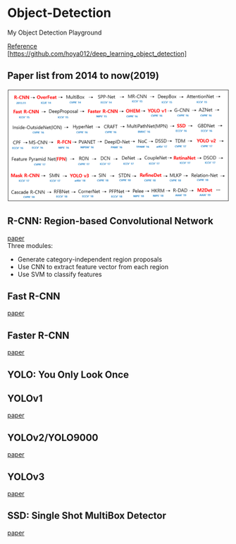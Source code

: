 # Object-Detection  
My Object Detection Playground  

[Reference](https://github.com/hoya012/deep_learning_object_detection)  
[https://github.com/hoya012/deep_learning_object_detection]

## Paper list from 2014 to now(2019)
<p align="center">
  <img width="600" src="/imgs/deep_learning_object_detection_history.PNG">
</p>

## R-CNN: Region-based Convolutional Network  
[paper](https://arxiv.org/pdf/1311.2524.pdf)  
Three modules:  
* Generate category-independent region proposals  
* Use CNN to extract feature vector from each region  
* Use SVM to classify features  

## Fast R-CNN  
[paper](https://arxiv.org/pdf/1504.08083.pdf)  

## Faster R-CNN  
[paper](https://arxiv.org/pdf/1506.01497.pdf)  

## YOLO: You Only Look Once
## YOLOv1  
[paper](https://arxiv.org/pdf/1506.02640.pdf)  

## YOLOv2/YOLO9000  
[paper](https://arxiv.org/pdf/1612.08242.pdf)  

## YOLOv3  
[paper](https://arxiv.org/pdf/1804.02767.pdf)  

## SSD: Single Shot MultiBox Detector  
[paper](https://arxiv.org/pdf/1512.02325.pdf)  
